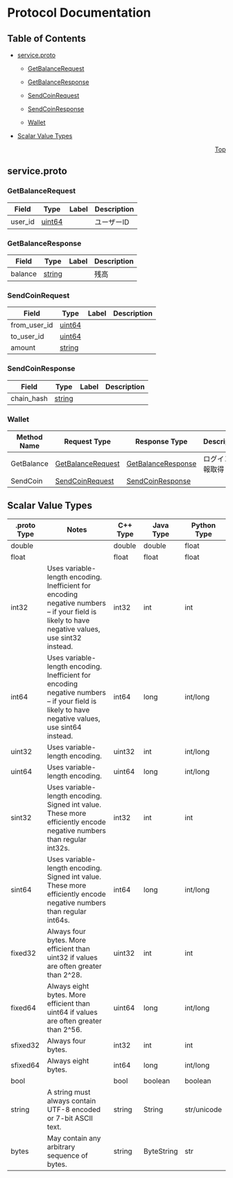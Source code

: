 # Protocol Documentation
<a name="top"/>

## Table of Contents

- [service.proto](#service.proto)
    - [GetBalanceRequest](#services.GetBalanceRequest)
    - [GetBalanceResponse](#services.GetBalanceResponse)
    - [SendCoinRequest](#services.SendCoinRequest)
    - [SendCoinResponse](#services.SendCoinResponse)
  
  
  
    - [Wallet](#services.Wallet)
  

- [Scalar Value Types](#scalar-value-types)



<a name="service.proto"/>
<p align="right"><a href="#top">Top</a></p>

## service.proto



<a name="services.GetBalanceRequest"/>

### GetBalanceRequest



| Field | Type | Label | Description |
| ----- | ---- | ----- | ----------- |
| user_id | [uint64](#uint64) |  | ユーザーID |






<a name="services.GetBalanceResponse"/>

### GetBalanceResponse



| Field | Type | Label | Description |
| ----- | ---- | ----- | ----------- |
| balance | [string](#string) |  | 残高 |






<a name="services.SendCoinRequest"/>

### SendCoinRequest



| Field | Type | Label | Description |
| ----- | ---- | ----- | ----------- |
| from_user_id | [uint64](#uint64) |  |  |
| to_user_id | [uint64](#uint64) |  |  |
| amount | [string](#string) |  |  |






<a name="services.SendCoinResponse"/>

### SendCoinResponse



| Field | Type | Label | Description |
| ----- | ---- | ----- | ----------- |
| chain_hash | [string](#string) |  |  |





 

 

 


<a name="services.Wallet"/>

### Wallet


| Method Name | Request Type | Response Type | Description |
| ----------- | ------------ | ------------- | ------------|
| GetBalance | [GetBalanceRequest](#services.GetBalanceRequest) | [GetBalanceResponse](#services.GetBalanceRequest) | ログイン情報取得 |
| SendCoin | [SendCoinRequest](#services.SendCoinRequest) | [SendCoinResponse](#services.SendCoinRequest) |  |

 



## Scalar Value Types

| .proto Type | Notes | C++ Type | Java Type | Python Type |
| ----------- | ----- | -------- | --------- | ----------- |
| <a name="double" /> double |  | double | double | float |
| <a name="float" /> float |  | float | float | float |
| <a name="int32" /> int32 | Uses variable-length encoding. Inefficient for encoding negative numbers – if your field is likely to have negative values, use sint32 instead. | int32 | int | int |
| <a name="int64" /> int64 | Uses variable-length encoding. Inefficient for encoding negative numbers – if your field is likely to have negative values, use sint64 instead. | int64 | long | int/long |
| <a name="uint32" /> uint32 | Uses variable-length encoding. | uint32 | int | int/long |
| <a name="uint64" /> uint64 | Uses variable-length encoding. | uint64 | long | int/long |
| <a name="sint32" /> sint32 | Uses variable-length encoding. Signed int value. These more efficiently encode negative numbers than regular int32s. | int32 | int | int |
| <a name="sint64" /> sint64 | Uses variable-length encoding. Signed int value. These more efficiently encode negative numbers than regular int64s. | int64 | long | int/long |
| <a name="fixed32" /> fixed32 | Always four bytes. More efficient than uint32 if values are often greater than 2^28. | uint32 | int | int |
| <a name="fixed64" /> fixed64 | Always eight bytes. More efficient than uint64 if values are often greater than 2^56. | uint64 | long | int/long |
| <a name="sfixed32" /> sfixed32 | Always four bytes. | int32 | int | int |
| <a name="sfixed64" /> sfixed64 | Always eight bytes. | int64 | long | int/long |
| <a name="bool" /> bool |  | bool | boolean | boolean |
| <a name="string" /> string | A string must always contain UTF-8 encoded or 7-bit ASCII text. | string | String | str/unicode |
| <a name="bytes" /> bytes | May contain any arbitrary sequence of bytes. | string | ByteString | str |

